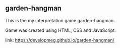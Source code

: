 ## garden-hangman

This is the my interpretation game garden-hangman.

Game was created using HTML, CSS and JavaScript.

link: https://developmeg.github.io/garden-hangman/
